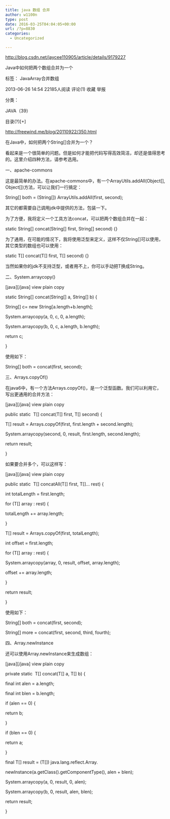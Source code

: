 ```yaml
---
title: java 数组 合并
author: w1100n
type: post
date: 2016-03-25T04:04:05+00:00
url: /?p=8830
categories:
  - Uncategorized

---
```

http://blog.csdn.net/jaycee110905/article/details/9179227


Java中如何把两个数组合并为一个
  
标签： JavaArray合并数组
  
2013-06-26 14:54 22185人阅读 评论(1) 收藏 举报
  
分类：
  
JAVA（39）

目录(?)[+]

http://freewind.me/blog/20110922/350.html

在Java中，如何把两个String[]合并为一个？

看起来是一个很简单的问题。但是如何才能把代码写得高效简洁，却还是值得思考的。这里介绍四种方法，请参考选用。

一、apache-commons
  
这是最简单的办法。在apache-commons中，有一个ArrayUtils.addAll(Object[], Object[])方法，可以让我们一行搞定：

String[] both = (String[]) ArrayUtils.addAll(first, second);
  
其它的都需要自己调用jdk中提供的方法，包装一下。

为了方便，我将定义一个工具方法concat，可以把两个数组合并在一起：

static String[] concat(String[] first, String[] second) {}
  
为了通用，在可能的情况下，我将使用泛型来定义，这样不仅String[]可以使用，其它类型的数组也可以使用：

static <T> T[] concat(T[] first, T[] second) {}
  
当然如果你的jdk不支持泛型，或者用不上，你可以手动把T换成String。

二、System.arraycopy()
  
\[java\]\[/java\] view plain copy
  
static String[] concat(String[] a, String[] b) {
  
String[] c= new String[a.length+b.length];
  
System.arraycopy(a, 0, c, 0, a.length);
  
System.arraycopy(b, 0, c, a.length, b.length);
  
return c;
  
}
  
使用如下：

String[] both = concat(first, second);
  
三、Arrays.copyOf()
  
在java6中，有一个方法Arrays.copyOf()，是一个泛型函数。我们可以利用它，写出更通用的合并方法：

\[java\]\[/java\] view plain copy
  
public static <T> T[] concat(T[] first, T[] second) {
  
T[] result = Arrays.copyOf(first, first.length + second.length);
  
System.arraycopy(second, 0, result, first.length, second.length);
  
return result;
  
}
  
如果要合并多个，可以这样写：

\[java\]\[/java\] view plain copy
  
public static <T> T[] concatAll(T[] first, T[]... rest) {
  
int totalLength = first.length;
  
for (T[] array : rest) {
  
totalLength += array.length;
  
}
  
T[] result = Arrays.copyOf(first, totalLength);
  
int offset = first.length;
  
for (T[] array : rest) {
  
System.arraycopy(array, 0, result, offset, array.length);
  
offset += array.length;
  
}
  
return result;
  
}
  
使用如下：

String[] both = concat(first, second);
  
String[] more = concat(first, second, third, fourth);
  
四、Array.newInstance
  
还可以使用Array.newInstance来生成数组：

\[java\]\[/java\] view plain copy
  
private static <T> T[] concat(T[] a, T[] b) {
  
final int alen = a.length;
  
final int blen = b.length;
  
if (alen == 0) {
  
return b;
  
}
  
if (blen == 0) {
  
return a;
  
}
  
final T[] result = (T[]) java.lang.reflect.Array.
  
newInstance(a.getClass().getComponentType(), alen + blen);
  
System.arraycopy(a, 0, result, 0, alen);
  
System.arraycopy(b, 0, result, alen, blen);
  
return result;
  
}